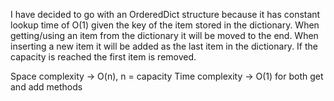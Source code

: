 I have decided to go with an OrderedDict structure because it has constant lookup time of O(1) given the key of the item stored in the dictionary. When getting/using an item from the dictionary it will be moved to the end. When inserting a new item it will be added as the last item in the dictionary. If the capacity is reached the first item is removed.

Space complexity -> O(n), n = capacity
Time complexity -> O(1) for both get and add methods

